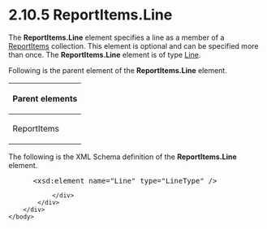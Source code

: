 <html dir="LTR" xmlns:mshelp="http://msdn.microsoft.com/mshelp" xmlns:ddue="http://ddue.schemas.microsoft.com/authoring/2003/5" xmlns:xlink="http://www.w3.org/1999/xlink" xmlns:tool="http://www.microsoft.com/tooltip">
    <head>
        <meta http-equiv="Content-Type" content="text/html; CHARSET=utf-8"></meta>
        <meta name="save" content="history"></meta>
        <title>2.10.5 ReportItems.Line</title>
        <xml>
            <mshelp:toctitle title="2.10.5 ReportItems.Line"></mshelp:toctitle>
            <mshelp:rltitle title="[MS-RDL]: ReportItems.Line"></mshelp:rltitle>
            <mshelp:keyword index="A" term="7e74e881-8292-444b-9f6a-7c4afc5f474a"></mshelp:keyword>
            <mshelp:attr name="DCSext.ContentType" value="open specification"></mshelp:attr>
            <mshelp:attr name="AssetID" value="7e74e881-8292-444b-9f6a-7c4afc5f474a"></mshelp:attr>
            <mshelp:attr name="TopicType" value="kbRef"></mshelp:attr>
            <mshelp:attr name="DCSext.Title" value="[MS-RDL]: ReportItems.Line" />
        </xml>
    </head>
    <body>
        <div id="header">
            <h1 class="heading">2.10.5 ReportItems.Line</h1>
        </div>
        <div id="mainSection">
            <div id="mainBody">
                <div id="allHistory" class="saveHistory"></div>
                <div id="sectionSection0" class="section" name="collapseableSection">
                    

<p>The <b>ReportItems.Line</b> element specifies a line as a
member of a <a href="c5fef915-e842-43b4-91f9-56af4eb15be0.html">ReportItems</a>
collection. This element is optional and can be specified more than once. The <b>ReportItems.Line</b>
element is of type <a href="58c7b460-38b6-4039-afae-82c27404e241.html">Line</a>.</p>

<p>Following is the parent element of the <b>ReportItems.Line</b>
element.</p>

<table>
 <thead>
  <tr>
   <th>
   <p>Parent elements</p>
   </th>
  </tr>
 </thead>
 <tr>
  <td>
  <p>ReportItems</p>
  </td>
 </tr>
</table>

<p>The following is the XML Schema definition of the <b>ReportItems.Line</b>
element.</p>

<dl>
<dd>
<div><pre> &lt;xsd:element name=&quot;Line&quot; type=&quot;LineType&quot; /&gt;
</pre></div>
</dd></dl>


                </div>
            </div>
        </div>
    </body>
</html>